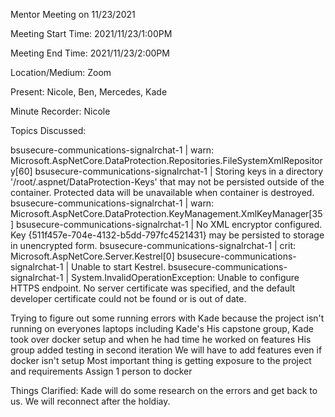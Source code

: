 Mentor Meeting on 11/23/2021

Meeting Start Time: 
2021/11/23/1:00PM 

Meeting End Time: 
2021/11/23/2:00PM

Location/Medium: 
Zoom

Present: 
Nicole, Ben, Mercedes, Kade


Minute Recorder: 
Nicole

Topics Discussed: 

bsusecure-communications-signalrchat-1  | warn: Microsoft.AspNetCore.DataProtection.Repositories.FileSystemXmlRepository[60]
bsusecure-communications-signalrchat-1  |       Storing keys in a directory '/root/.aspnet/DataProtection-Keys' that may not be persisted outside of the container. Protected data will be unavailable when container is destroyed.
bsusecure-communications-signalrchat-1  | warn: Microsoft.AspNetCore.DataProtection.KeyManagement.XmlKeyManager[35]
bsusecure-communications-signalrchat-1  |       No XML encryptor configured. Key {511f457e-704e-4132-b5dd-797fc4521431} may be persisted to storage in unencrypted form.
bsusecure-communications-signalrchat-1  | crit: Microsoft.AspNetCore.Server.Kestrel[0]
bsusecure-communications-signalrchat-1  |       Unable to start Kestrel.
bsusecure-communications-signalrchat-1  | System.InvalidOperationException: Unable to configure HTTPS endpoint. No server certificate was specified, and the default developer certificate could not be found or is out of date.

Trying to figure out some running errors with Kade because the project isn't running on everyones laptops including Kade's 
His capstone group, Kade took over docker setup and when he had time he worked on features 
His group added testing in second iteration 
We will have to add features even if docker isn't setup 
Most important thing is getting exposure to the project and requirements 
Assign 1 person to docker 

Things Clarified: 
Kade will do some research on the errors and get back to us. We will reconnect after the holdiay. 
